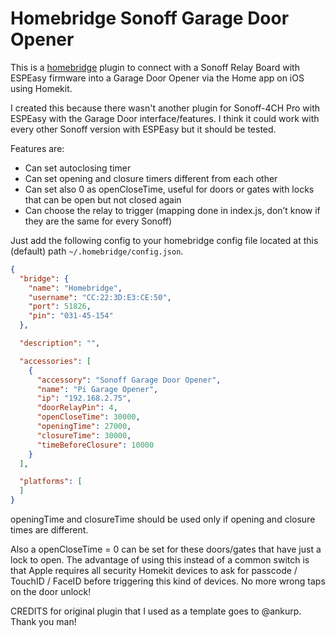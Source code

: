 # Homebridge Sonoff Garage Door Opener

This is a [homebridge](https://github.com/nfarina/homebridge) plugin to connect with a Sonoff Relay Board with ESPEasy firmware into a Garage Door Opener via the Home app on iOS using Homekit.

I created this because there wasn't another plugin for Sonoff-4CH Pro with ESPEasy with the Garage Door interface/features.
I think it could work with every other Sonoff version with ESPEasy but it should be tested.

Features are:

- Can set autoclosing timer
- Can set opening and closure timers different from each other
- Can set also 0 as openCloseTime, useful for doors or gates with locks that can be open but not closed again
- Can choose the relay to trigger (mapping done in index.js, don’t know if they are the same for every Sonoff)


Just add the following config to your homebridge config file located at this (default) path `~/.homebridge/config.json`.

```json
{
  "bridge": {
    "name": "Homebridge",
    "username": "CC:22:3D:E3:CE:50",
    "port": 51826,
    "pin": "031-45-154"
  },

  "description": "",

  "accessories": [
    {
      "accessory": "Sonoff Garage Door Opener",
      "name": "Pi Garage Opener",
      "ip": "192.168.2.75",
      "doorRelayPin": 4,
      "openCloseTime": 30000,
      "openingTime": 27000,
      "closureTime": 30000,
      "timeBeforeClosure": 10000
    }
  ],

  "platforms": [
  ]
}
```

openingTime and closureTime should be used only if opening and closure times are different.

Also a openCloseTime = 0 can be set for these doors/gates that have just a lock to open. The advantage of using this instead of a common switch is that Apple requires all security Homekit devices to ask for passcode / TouchID / FaceID before triggering this kind of devices.
No more wrong taps on the door unlock!

CREDITS for original plugin that I used as a template goes to @ankurp. Thank you man!